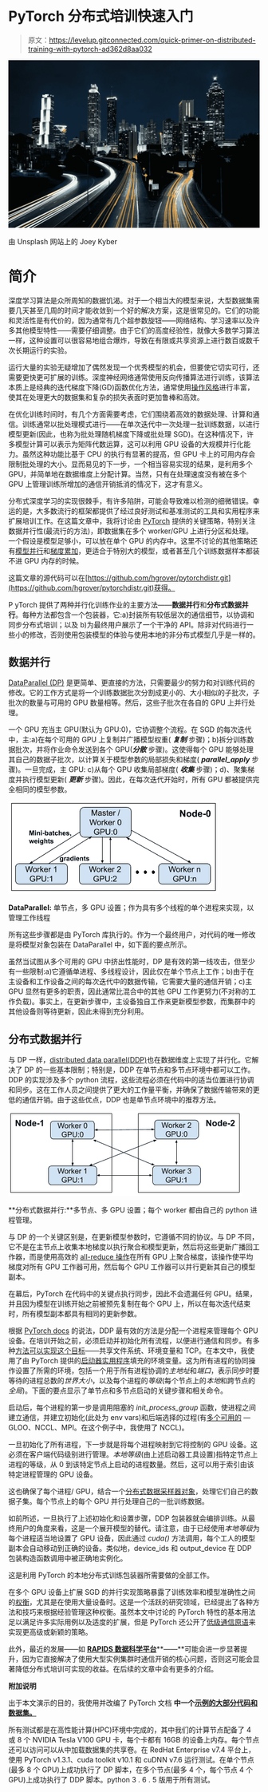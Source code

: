 # PyTorch 分布式培训快速入门

> 原文：<https://levelup.gitconnected.com/quick-primer-on-distributed-training-with-pytorch-ad362d8aa032>

![](img/6f73be5ba6b071ae74604c2768c9e6de.png)

由 Unsplash 网站上的 Joey Kyber

# **简介**

深度学习算法是众所周知的数据饥渴。对于一个相当大的模型来说，大型数据集需要几天甚至几周的时间才能收敛到一个好的解决方案，这是很常见的。它们的功能和灵活性是有代价的，因为通常有几个超参数旋钮——网络结构、学习速率以及许多其他模型特性——需要仔细调整。由于它们的高度经验性，就像大多数学习算法一样，这种设置可以很容易地组合爆炸，导致在有限或共享资源上进行数百或数千次长期运行的实验。

运行大量的实验无疑增加了偶然发现一个优秀模型的机会，但要使它切实可行，还需要更快更可扩展的训练。深度神经网络通常使用反向传播算法进行训练，该算法本质上是经典的迭代梯度下降(GD)函数优化方法，通常使用[操作风格](https://ruder.io/optimizing-gradient-descent/index.html#gradientdescentoptimizationalgorithms)进行丰富，使其在处理更大的数据集和复杂的损失表面时更加鲁棒和高效。

在优化训练时间时，有几个方面需要考虑，它们围绕着高效的数据处理、计算和通信。训练通常以批处理模式进行——在单次迭代中一次处理一批训练数据，以进行模型更新(因此，也称为批处理随机梯度下降或批处理 SGD)。在这种情况下，许多模型计算可以表示为矩阵代数运算，这可以利用 GPU 设备的大规模并行化能力。虽然这种功能比基于 CPU 的执行有显著的提高，但 GPU 卡上的可用内存会限制批处理的大小。显而易见的下一步，一个相当容易实现的结果，是利用多个 GPU，并简单地在数据维度上分配计算。当然，只有在处理速度没有被在多个 GPU 上管理训练所增加的通信开销抵消的情况下，这才有意义。

分布式深度学习的实现很棘手，有许多陷阱，可能会导致难以检测的细微错误。幸运的是，大多数流行的框架都提供了经过良好测试和基准测试的工具和实用程序来扩展培训工作。在这篇文章中，我将讨论由 [PyTorch](https://pytorch.org/) 提供的关键策略，特别关注数据并行性(最流行的方法)，即数据集在多个 worker/GPU 上进行分区和处理。一个假设是模型足够小，可以放在单个 GPU 的内存中。这里不讨论的其他策略还有[模型并行](https://pytorch.org/tutorials/intermediate/model_parallel_tutorial.html)和[梯度累加](https://medium.com/huggingface/training-larger-batches-practical-tips-on-1-gpu-multi-gpu-distributed-setups-ec88c3e51255)，更适合于特别大的模型，或者甚至几个训练数据样本都装不进 GPU 内存的时候。

这篇文章的源代码可以在[https://github.com/hgrover/pytorchdistr.git](https://github.com/hgrover/pytorchdistr.git)获得。

P yTorch 提供了两种并行化训练作业的主要方法——**数据并行**和**分布式数据并行**。每种方法都包含一个包装器，它:a)封装所有较低层次的通信细节，以协调和同步分布式培训；以及 b)为最终用户展示了一个干净的 API。除非对代码进行一些小的修改，否则使用包装模型的体验与使用本地的非分布式模型几乎是一样的。

## **数据并行**

[DataParallel (DP)](https://pytorch.org/tutorials/beginner/blitz/data_parallel_tutorial.html) 是更简单、更直接的方法，只需要最少的努力和对训练代码的修改。它的工作方式是将一个训练数据批次分割成更小的、大小相似的子批次，子批次的数量与可用的 GPU 数量相等。然后，这些子批次在各自的 GPU 上并行处理。

一个 GPU 充当主 GPU(默认为 GPU:0)，它协调整个流程。在 SGD 的每次迭代中，主:a)在每个可用的 GPU 上复制并广播模型权重( ***复制*** 步骤)；b)拆分训练数据批次，并将作业命令发送到各个 GPU(***分散*** 步骤)。这使得每个 GPU 能够处理其自己的数据子批次，以计算关于模型参数的局部损失和梯度( ***parallel_apply*** 步骤)。一旦完成，主 GPU: c)从每个 GPU 收集局部梯度( ***收集*** 步骤)；d)、聚集梯度并执行模型更新( ***更新*** 步骤)。因此，在每次迭代开始时，所有 GPU 都被提供完全相同的模型参数。

![](img/dfc8851fdda38c16ac3d7b31c1c99b5b.png)

**DataParallel:** 单节点，多 GPU 设置；作为具有多个线程的单个进程来实现，以管理工作线程

所有这些步骤都是由 PyTorch 库执行的。作为一个最终用户，对代码的唯一修改是将模型对象包装在 DataParallel 中，如下面的要点所示。

虽然当试图从多个可用的 GPU 中挤出性能时，DP 是有效的第一线攻击，但至少有一些限制:a)它遵循单进程、多线程设计，因此仅在单个节点上工作；b)由于在主设备和工作设备之间的每次迭代中的数据传输，它需要大量的通信开销；c)主 GPU 显然有更多的职责，因此通常比混合中的其他 GPU 工作更努力(不对称的工作负载)。事实上，在更新步骤中，主设备独自工作来更新模型参数，而集群中的其他设备则等待更新，因此未得到充分利用。

## **分布式数据并行**

与 DP 一样，[distributed data parallel(DDP)](https://pytorch.org/tutorials/intermediate/ddp_tutorial.html?highlight=distributeddataparallel)也在数据维度上实现了并行化。它解决了 DP 的一些基本限制；特别是，DDP 在单节点和多节点环境中都可以工作。DDP 的实现涉及多个 python 流程，这些流程必须在代码中的适当位置进行协调和同步。这在工作人员之间提供了更大的工作量平衡，并确保了数据传输带来的更低的通信开销。由于这些优点，DDP 也是单节点环境中的推荐方法。

![](img/ca044d51098894dc7067eb83b455fbb9.png)

**分布式数据并行:**多节点、多 GPU 设置；每个 worker 都由自己的 python 进程管理。

与 DP 的一个关键区别是，在更新模型参数时，它遵循不同的协议。与 DP 不同，它不是在主节点上收集本地梯度以执行聚合和模型更新，然后将这些更新广播回工作器，而是使用高效的 [all-reduce 操作](https://towardsdatascience.com/visual-intuition-on-ring-allreduce-for-distributed-deep-learning-d1f34b4911da)在所有 GPU 上聚合梯度，该操作使平均梯度对所有 GPU 工作器可用，然后每个 GPU 工作器可以并行更新其自己的模型副本。

在幕后，PyTorch 在代码中的关键点执行同步，因此不会遗漏任何 GPU。结果，并且因为模型在训练开始之前被预先复制在每个 GPU 上，所以在每次迭代结束时，所有模型副本都具有相同的更新参数。

根据 [PyTorch docs](https://pytorch.org/docs/stable/nn.html#torch.nn.parallel.DistributedDataParallel) 的说法，DDP 最有效的方法是分配一个进程来管理每个 GPU 设备。在培训开始之前，必须启动并初始化所有流程，以便进行通信和同步。有多种[方法可以实现这个目标](https://pytorch.org/tutorials/intermediate/dist_tuto.html#initialization-methods)——共享文件系统、环境变量和 TCP。在本文中，我使用了由 PyTorch 提供的[启动器实用程序](https://pytorch.org/docs/stable/distributed.html#launch-utility)填充的环境变量。这为所有进程的协同操作设置了所需的环境，包括一个用于所有进程协调的*主地址*和*端口*，表示同步时要等待的进程总数的*世界大小*，以及每个进程的*等级*(每个节点上的*本地*和跨节点的*全局*)。下面的要点显示了单节点和多节点启动的关键步骤和相关命令。

启动后，每个进程的第一步是调用阻塞的 *init_process_group* 函数，使进程之间建立通信，并建立初始化(此处为 env vars)和后端选择的过程(有[多个可用的](https://pytorch.org/tutorials/intermediate/dist_tuto.html#communication-backends) — GLOO、NCCL、MPI。在这个例子中，我使用了 NCCL)。

一旦初始化了所有进程，下一步就是将每个进程映射到它将控制的 GPU 设备。这必须在客户端代码级别进行管理。*本地等级*(由上述启动器工具设置)指特定节点上进程的等级，从 0 到该特定节点上启动的进程数量。然后，这可以用于索引由该特定进程管理的 GPU 设备。

这也确保了每个进程/ GPU，结合一个[分布式数据采样器对象](https://pytorch.org/docs/stable/data.html#torch.utils.data.distributed.DistributedSampler)，处理它们自己的数据子集。每个节点上的每个 GPU 并行处理自己的一批训练数据。

如前所述，一旦执行了上述初始化和设置步骤，DDP 包装器就会编排训练。从最终用户的角度来看，这是一个展开模型的替代。请注意，由于已经使用*本地等级*为每个进程适当地设置了 GPU 设备，因此通过 *cuda()* 方法调用，每个工人的模型副本会自动移动到正确的设备。类似地，device_ids 和 output_device 在 DDP 包装构造函数调用中被正确地实例化。

这是利用 PyTorch 的本地分布式训练包装器所需要做的全部工作。

在多个 GPU 设备上扩展 SGD 的并行实现策略暴露了训练效率和模型准确性之间的[权衡](https://arxiv.org/pdf/1709.05011.pdf)，尤其是在使用大量设备时。这是一个活跃的研究领域，已经提出了各种方法和技巧来根据经验管理这种权衡。虽然本文中讨论的 PyTorch 特性的基本用法足以满足许多实际用例以及适度的扩展，但是 PyTorch 还公开了[低级通信原语](https://arxiv.org/pdf/1711.00705.pdf)来实现更高级或新颖的策略。

此外，最近的发展——如 [**RAPIDS 数据科学平台**](https://rapids.ai/)**——**可能会进一步显著提升，因为它直接解决了使用大型实例集群时通信开销的核心问题，否则这可能会显著降低分布式培训可实现的收益。在后续的文章中会有更多的介绍。

**附加说明**

出于本文演示的目的，我使用并改编了 PyTorch 文档 **中一个[示例的大部分代码和数据集。](https://pytorch.org/tutorials/beginner/aws_distributed_training_tutorial.html)**

所有测试都是在高性能计算(HPC)环境中完成的，其中我们的计算节点配备了 4 或 8 个 NVIDIA Tesla V100 GPU 卡，每个卡都有 16GB 的设备上内存。每个节点还可以访问可以从中加载数据集的共享卷。在 RedHat Enterprise v7.4 平台上，使用 PyTorch v1.3.1、cuda toolkit v10.1 和 cuDNN v7.6 运行测试。在单个节点(最多 8 个 GPU)上成功执行了 DP 脚本，在多个节点(最多 4 个，每个节点 4 个 GPU)上成功执行了 DDP 脚本。python 3 . 6 . 5 版用于所有测试。
